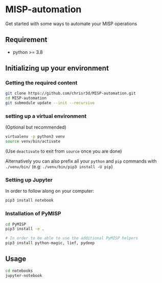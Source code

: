 # MISP-automation
Get started with some ways to automate your MISP operations

## Requirement

- python >= 3.8

## Initializing up your environment

### Getting the required content

```bash
git clone https://github.com/chrisr3d/MISP-automation.git
cd MISP-automation
git submodule update --init --recursive
```

### setting up a virtual environment

(Optional but recommended)

```bash
virtualenv -p python3 venv
source venv/bin/activate
```
(Use `deactivate` to exit from `source` once you are done)

Alternatively you can also prefix all your `python` and `pip` commands with `./venv/bin/` (e.g: `./venv/bin/pip3 install -U pip`)

### Setting up Jupyter

In order to follow along on your computer:

```bash
pip3 install notebook
```

### Installation of PyMISP

```bash
cd PyMISP
pip3 install -e .

# In order to be able to use the additional PyMISP helpers
pip3 install python-magic, lief, pydeep
```

## Usage

```bash
cd notebooks
jupyter-notebook
```
